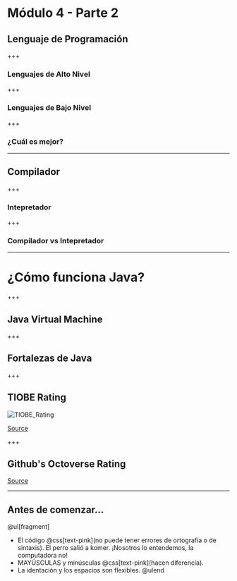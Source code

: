 # Módulo 4 - Parte 2
## Lenguaje de Programación

+++
### Lenguajes de Alto Nivel

+++
### Lenguajes de Bajo Nivel


+++
### ¿Cuál es mejor?

---
## Compilador

+++
### Intepretador

+++
### Compilador vs Intepretador


---
# ¿Cómo funciona Java?


+++ 
## Java Virtual Machine


+++
## Fortalezas de Java

+++ 
## TIOBE Rating
![TIOBE_Rating](/assets/image/TIOBE_rating.png)

[Source](https://www.tiobe.com/tiobe-index/)

+++
## Github's Octoverse Rating
[Source](https://octoverse.github.com/projects#languages)

---
## Antes de comenzar...
@ul[fragment]
* El código @css[text-pink](no puede tener errores de ortografía o de sintaxis). El perro salió a komer. ¡Nosotros lo entendemos, la computadora no!
* MAYÚSCULAS y minúsculas @css[text-pink](hacen diferencia).
* La identación y los espacios son flexibles. 
@ulend

